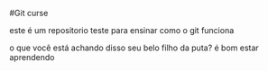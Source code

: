 #Git curse

este é um repositorio teste
para ensinar como o git funciona

o que você está achando disso seu belo filho da puta?
é bom estar aprendendo